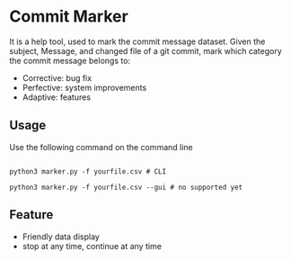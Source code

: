# Commit Marker
It is a help tool, used to mark the commit message dataset. Given the subject, Message, and changed file of a git commit, mark which category the commit message belongs to:

* Corrective: bug fix
* Perfective: system improvements
* Adaptive: features



## Usage

Use the following command on the command line

```shell

python3 marker.py -f yourfile.csv # CLI

python3 marker.py -f yourfile.csv --gui # no supported yet

```



## Feature

* Friendly data display
* stop at any time, continue at any time

